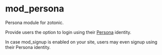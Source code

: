 mod_persona
===========

Persona module for zotonic.

Provide users the option to login using their [Persona](https://developer.mozilla.org/en-US/docs/Persona) identity.

In case mod_signup is enabled on your site, users may even signup using their Persona identity.
